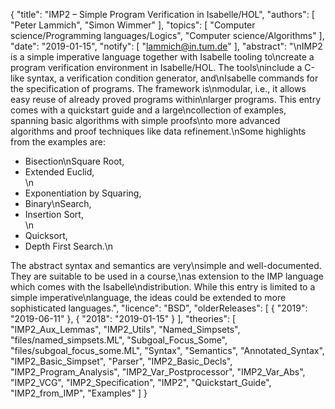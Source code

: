 {
    "title": "IMP2 – Simple Program Verification in Isabelle/HOL",
    "authors": [
        "Peter Lammich",
        "Simon Wimmer"
    ],
    "topics": [
        "Computer science/Programming languages/Logics",
        "Computer science/Algorithms"
    ],
    "date": "2019-01-15",
    "notify": [
        "lammich@in.tum.de"
    ],
    "abstract": "\nIMP2 is a simple imperative language together with Isabelle tooling to\ncreate a program verification environment in Isabelle/HOL. The tools\ninclude a C-like syntax, a verification condition generator, and\nIsabelle commands for the specification of programs. The framework is\nmodular, i.e., it allows easy reuse of already proved programs within\nlarger programs.  This entry comes with a quickstart guide and a large\ncollection of examples, spanning basic algorithms with simple proofs\nto more advanced algorithms and proof techniques like data refinement.\nSome highlights from the examples are: <ul> <li>Bisection\nSquare Root, </li> <li>Extended Euclid,  </li>\n<li>Exponentiation by Squaring,  </li> <li>Binary\nSearch,  </li> <li>Insertion Sort,  </li>\n<li>Quicksort,  </li> <li>Depth First Search.\n</li> </ul>  The abstract syntax and semantics are very\nsimple and well-documented. They are suitable to be used in a course,\nas extension to the IMP language which comes with the Isabelle\ndistribution.  While this entry is limited to a simple imperative\nlanguage, the ideas could be extended to more sophisticated languages.",
    "licence": "BSD",
    "olderReleases": [
        {
            "2019": "2019-06-11"
        },
        {
            "2018": "2019-01-15"
        }
    ],
    "theories": [
        "IMP2_Aux_Lemmas",
        "IMP2_Utils",
        "Named_Simpsets",
        "files/named_simpsets.ML",
        "Subgoal_Focus_Some",
        "files/subgoal_focus_some.ML",
        "Syntax",
        "Semantics",
        "Annotated_Syntax",
        "IMP2_Basic_Simpset",
        "Parser",
        "IMP2_Basic_Decls",
        "IMP2_Program_Analysis",
        "IMP2_Var_Postprocessor",
        "IMP2_Var_Abs",
        "IMP2_VCG",
        "IMP2_Specification",
        "IMP2",
        "Quickstart_Guide",
        "IMP2_from_IMP",
        "Examples"
    ]
}
